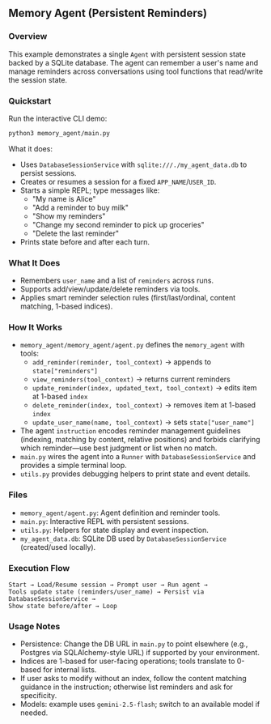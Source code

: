 ## Memory Agent (Persistent Reminders)

### Overview

This example demonstrates a single `Agent` with persistent session state backed by a SQLite database. The agent can remember a user's name and manage reminders across conversations using tool functions that read/write the session state.

### Quickstart

Run the interactive CLI demo:

```bash
python3 memory_agent/main.py
```

What it does:
- Uses `DatabaseSessionService` with `sqlite:///./my_agent_data.db` to persist sessions.
- Creates or resumes a session for a fixed `APP_NAME`/`USER_ID`.
- Starts a simple REPL; type messages like:
  - "My name is Alice"
  - "Add a reminder to buy milk"
  - "Show my reminders"
  - "Change my second reminder to pick up groceries"
  - "Delete the last reminder"
- Prints state before and after each turn.

### What It Does

- Remembers `user_name` and a list of `reminders` across runs.
- Supports add/view/update/delete reminders via tools.
- Applies smart reminder selection rules (first/last/ordinal, content matching, 1-based indices).

### How It Works

- `memory_agent/memory_agent/agent.py` defines the `memory_agent` with tools:
  - `add_reminder(reminder, tool_context)` → appends to `state["reminders"]`
  - `view_reminders(tool_context)` → returns current reminders
  - `update_reminder(index, updated_text, tool_context)` → edits item at 1-based `index`
  - `delete_reminder(index, tool_context)` → removes item at 1-based `index`
  - `update_user_name(name, tool_context)` → sets `state["user_name"]`
- The agent `instruction` encodes reminder management guidelines (indexing, matching by content, relative positions) and forbids clarifying which reminder—use best judgment or list when no match.
- `main.py` wires the agent into a `Runner` with `DatabaseSessionService` and provides a simple terminal loop.
- `utils.py` provides debugging helpers to print state and event details.

### Files

- `memory_agent/agent.py`: Agent definition and reminder tools.
- `main.py`: Interactive REPL with persistent sessions.
- `utils.py`: Helpers for state display and event inspection.
- `my_agent_data.db`: SQLite DB used by `DatabaseSessionService` (created/used locally).

### Execution Flow

```
Start → Load/Resume session → Prompt user → Run agent →
Tools update state (reminders/user_name) → Persist via DatabaseSessionService →
Show state before/after → Loop
```

### Usage Notes

- Persistence: Change the DB URL in `main.py` to point elsewhere (e.g., Postgres via SQLAlchemy-style URL) if supported by your environment.
- Indices are 1-based for user-facing operations; tools translate to 0-based for internal lists.
- If user asks to modify without an index, follow the content matching guidance in the instruction; otherwise list reminders and ask for specificity.
- Models: example uses `gemini-2.5-flash`; switch to an available model if needed.


